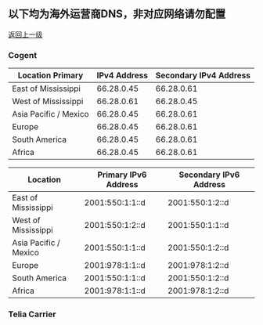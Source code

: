 ## 以下均为海外运营商DNS，非对应网络请勿配置

[返回上一级](/index.md)

### Cogent


| Location Primary | IPv4 Address | Secondary IPv4 Address |
| ---------------- | ------------ | ---------------------- |
| East of Mississippi | 66.28.0.45 | 66.28.0.61 |
| West of Mississippi | 66.28.0.61 | 66.28.0.45 |
| Asia Pacific / Mexico | 66.28.0.45 | 66.28.0.61 |
| Europe | 66.28.0.45 | 66.28.0.61 |
| South America | 66.28.0.45 | 66.28.0.61 |
| Africa | 66.28.0.45 | 66.28.0.61 |


| Location | Primary IPv6 Address | Secondary IPv6 Address |
| ---------------- | ---------------------- | ---------------------- |
| East of Mississippi | 2001:550:1:1::d | 2001:550:1:2::d |
| West of Mississippi | 2001:550:1:2::d | 2001:550:1:1::d |
| Asia Pacific / Mexico | 2001:550:1:1::d | 2001:550:1:2::d |
| Europe | 2001:978:1:1::d | 2001:978:1:2::d |
| South America | 2001:550:1:1::d | 2001:550:1:2::d |
| Africa | 2001:978:1:1::d | 2001:978:1:2::d |


### Telia Carrier
